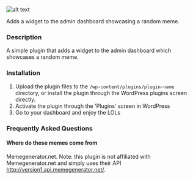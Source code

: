 ![alt text](http://i.imgur.com/NTQ4pxm.png "Logo")


Adds a widget to the admin dashboard showcasing a random meme.

### Description

A simple plugin that adds a widget to the admin dashboard which showcases a random meme.

### Installation

1. Upload the plugin files to the `/wp-content/plugins/plugin-name` directory, or install the plugin through the WordPress plugins screen directly.
2. Activate the plugin through the 'Plugins' screen in WordPress
3. Go to your dashboard and enjoy the LOLs


### Frequently Asked Questions 

#### Where do these memes come from 

Memegenerator.net. Note: this plugin is not affiliated with Memegenerator.net and simply uses their API http://version1.api.memegenerator.net/.




